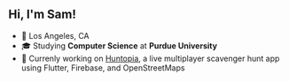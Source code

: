 ## Hi, I'm Sam!
- 📍 Los Angeles, CA
- 🎓 Studying **Computer Science** at **Purdue University**
- 📱 Currenly working on [Huntopia](https://github.com/samskulsky/huntopia-app), a live multiplayer scavenger hunt app using Flutter, Firebase, and OpenStreetMaps
